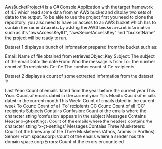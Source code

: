 AwsBucketProject4 is a C# Console Application with the target framework of 4.5 which read some data from an AWS bucket and display two sets of data to the output. 
To be able to use the project first you need to clone the repository.
you also need to have an access to an AWS bucket which has to contain the same datasets.
by adding the AWS bucket secret information such as it's "awsAccessKeyID", "awsSecretAccessKey" and "bucketName" the project will be ready to run.



Dataset 1 displays a bunch of information prepared from the bucket such as:

Email:       Name of file obtained from retrievedObject.Key
Subject:     The subject of the email
Data:        the date
From:        Who the message is from
To:          The number count of To recipients
Cc:          Cc The number count of Cc recipients
 
 

Dataset 2 displays a count of some extrected information from the dataset 1:

Last Year:                                Count of emails dated from the year before the current year
This Year:                                Count of emails dated in the current year
This Month:                               Count of emails dated in the current month
This Week:                                Count of emails dated in the current week
To Count:                                 Count of all ‘To’ recipients
CC Count:                                 Count of all ‘CC’ recipients
Subjects Contains Confusion:              Count of the emails where the character string ‘confusion’ appears in the subject
Messages Contains Header x-gt-settings:   Count of the emails where the headers contains the character string ‘x-gt-settings’
Messages Contains Three Musketeers:       Count of the times any of the Three Musketeers (Athos, Aramis or Porthos)
Sender From space.corp:                   Count of the emails where a sender has the domain space.corp
Errors:                                   Count of the errors encountered
